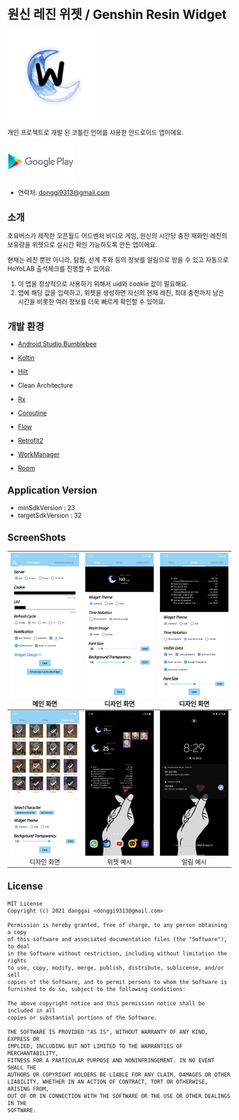 # 원신 레진 위젯 / Genshin Resin Widget

<img src="./assets/icon.jpg?raw=true" width="200" height="200">



개인 프로젝트로 개발 된 코틀린 언어를 사용한 안드로이드 앱이에요.

[<img src = "./assets/google-play-logo.png" width="150px">](https://play.google.com/store/apps/details?id=danggai.app.resinwidget)

- 연락처: donggi9313@gmail.com



## 소개

호요버스가 제작한 오픈월드 어드벤처 비디오 게임, 원신의 시간당 충전 재화인 레진의 보유량을 위젯으로 실시간 확인 가능하도록 만든 앱이에요.

현재는 레진 뿐만 아니라, 탐험, 선계 주화 등의 정보를 알림으로 받을 수 있고 자동으로 HoYoLAB 출석체크를 진행할 수 있어요.

1. 이 앱을 정상적으로 사용하기 위해서 uid와 cookie 값이 필요해요.
2. 앱에 해당 값을 입력하고, 위젯을 생성하면 자신의 현재 레진, 최대 충전까지 남은 시간을 비롯한 여러 정보를 더욱 빠르게 확인할 수 있어요.



## 개발 환경

- [Android Studio Bumblebee](https://developer.android.com/studio/intro)
- [Koltin](https://developer.android.com/kotlin)
- [Hilt](https://dagger.dev/hilt/)
- Clean Architecture

- [Rx](https://reactivex.io/)
- [Coroutine](https://developer.android.com/kotlin/coroutines?hl=ko)
- [Flow](https://developer.android.com/kotlin/flow?hl=ko)

- [Retrofit2](https://square.github.io/retrofit/)
- [WorkManager](https://developer.android.com/jetpack/androidx/releases/work?hl=ko)
- [Room](https://developer.android.com/training/data-storage/room/)



## Application Version

- minSdkVersion : 23
- targetSdkVersion : 32





## ScreenShots



| ![screenshot_00.jpg](./assets/en00.jpg?raw=true)<br /><center>메인 화면</center> | ![screenshot_01.jpg](./assets/en01.jpg?raw=true)<br /><center>디자인 화면</center> | ![screenshot_02.jpg](./assets/en02.jpg?raw=true)<br /><center>디자인 화면</center> |
| ------------------------------------------------------------ | ------------------------------------------------------------ | ------------------------------------------------------------ |
| ![screenshot_00.jpg](./assets/en03.jpg?raw=true)<br /><center>디자인 화면</center> | ![screenshot_01.jpg](./assets/en04.jpg?raw=true)<br /><center>위젯 예시</center> | ![screenshot_02.jpg](./assets/kr05.jpg?raw=true)<br /><center>알림 예시</center> |





## License

```
MIT License
Copyright (c) 2021 danggai <donggi9313@gmail.com>

Permission is hereby granted, free of charge, to any person obtaining a copy
of this software and associated documentation files (the "Software"), to deal
in the Software without restriction, including without limitation the rights
to use, copy, modify, merge, publish, distribute, sublicense, and/or sell
copies of the Software, and to permit persons to whom the Software is
furnished to do so, subject to the following conditions:
     
The above copyright notice and this permission notice shall be included in all
copies or substantial portions of the Software.
     
THE SOFTWARE IS PROVIDED "AS IS", WITHOUT WARRANTY OF ANY KIND, EXPRESS OR
IMPLIED, INCLUDING BUT NOT LIMITED TO THE WARRANTIES OF MERCHANTABILITY,
FITNESS FOR A PARTICULAR PURPOSE AND NONINFRINGEMENT. IN NO EVENT SHALL THE
AUTHORS OR COPYRIGHT HOLDERS BE LIABLE FOR ANY CLAIM, DAMAGES OR OTHER
LIABILITY, WHETHER IN AN ACTION OF CONTRACT, TORT OR OTHERWISE, ARISING FROM,
OUT OF OR IN CONNECTION WITH THE SOFTWARE OR THE USE OR OTHER DEALINGS IN THE
SOFTWARE.
```
